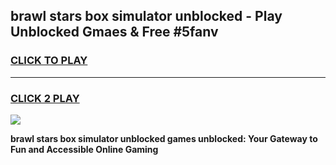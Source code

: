 
## brawl stars box simulator unblocked - Play Unblocked Gmaes & Free #5fanv
<h3>
<a href="https://news.freeplayer.one?title=brawl_stars_box_simulator_unblocked&ref=24F">CLICK TO PLAY</a></h3>
<hr>

<h3>
<a href="https://news.freeplayer.one?title=brawl_stars_box_simulator_unblocked&ref=24F">CLICK 2 PLAY</a>
  
</h3>

<a href="https://news.freeplayer.one?title=brawl_stars_box_simulator_unblocked&ref=24F/"><img src="https://clearcache.store/games.png"></a>


**brawl stars box simulator unblocked games unblocked: Your Gateway to Fun and Accessible Online Gaming**
